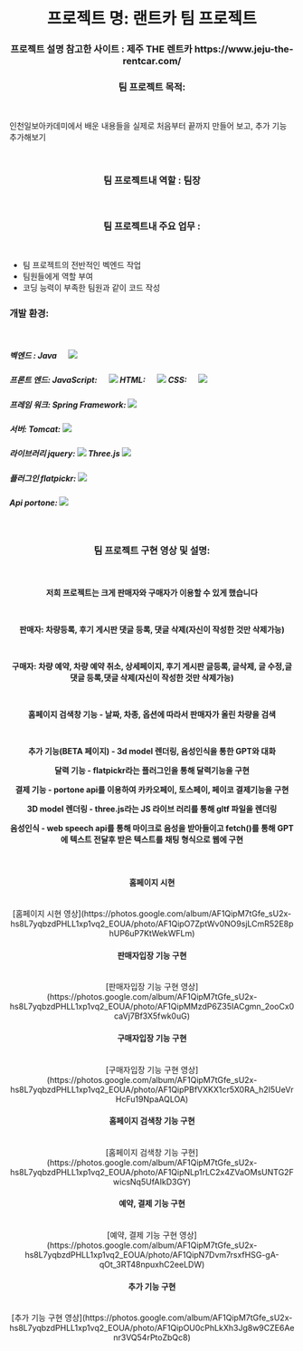 <h1 align="center">프로젝트 명: 랜트카 팀 프로젝트</h1>
<h3 align="center">프로젝트 설명 참고한 사이트 : 제주 THE 렌트카 https://www.jeju-the-rentcar.com/</h3>
 
<h3 align="center">팀 프로젝트 목적: </h3> <br>

<p>인천일보아카데미에서 배운 내용들을 실제로 처음부터 끝까지 만들어 보고, 추가 기능 추가해보기 </p>
 <br>

<h3 align="center">팀 프로젝트내 역할 : 팀장</h3> <br>
 <h3 align="center">팀 프로젝트내 주요 업무 : </h3> <br>
 <ul>
  <li>팀 프로젝트의 전반적인 벡엔드 작업</li>
  
  <li> 팀원들에게 역할 부여</li>
  
  <li>코딩 능력이 부족한 팀원과  같이 코드 작성</li>
 </ul>
<h4 align="center">
 
 <h3 align="left">개발 환경: </h3> 

  <br>
  <h5>
  벡엔드 :
  Java &emsp; <img src="https://skillicons.dev/icons?i=java"> 
  </h5>
 
  <h5>
  프론트 엔드:
   JavaScript: &emsp; <img src="https://skillicons.dev/icons?i=js">
   HTML: &emsp; <img src="https://skillicons.dev/icons?i=html">
    CSS: &emsp; <img src="https://skillicons.dev/icons?i=css">
   </h5>

  <h5>
  프레임 워크:
   Spring Framework: 
   <img src="https://skillicons.dev/icons?i=spring">
   </h5>

 <h5>
  서버: 
  Tomcat:
  <img src="https://img.icons8.com/?size=96&id=QFcVqyh6lBh6&format=png">
 </h5>
   
   <h5>
   라이브러리  
    jquery:
    <img src="https://img.icons8.com/?size=50&id=40253&format=png">
    Three.js
    <img src="https://skillicons.dev/icons?i=threejs">
    
   </h5>
<h5>
 플러그인
 flatpickr:
 <img src="https://avatars.githubusercontent.com/u/36319609?s=48&v=4">
</h5>
   
<h5>
 Api
  portone: 
 <img src="https://avatars.githubusercontent.com/u/11437969?s=48&v=4">
</h5>

</h4>
<br>
<h3 align="center">팀 프로젝트 구현 영상 및 설명: </h3> <br>

<h4 align="center">
 <p>저희 프로젝트는 크게 판매자와 구매자가 이용할 수 있게 했습니다</p> <br> 
 
 <p>판매자: 차량등록, 후기 게시판 댓글 등록, 댓글 삭제(자신이 작성한 것만 삭제가능)</p>  <br> 
 
 <p>구매자: 차량 예약, 차량 예약 취소, 상세페이지, 후기 게시판 글등록, 글삭제, 글 수정,글 댓글 등록,댓글 삭제(자신이 작성한 것만 삭제가능)</p>  <br> 
 
 <p>홈페이지 검색창 기능 - 날짜, 차종, 옵션에 따라서 판매자가 올린 차량을 검색</p>  <br> 
 
 <p>추가 기능(BETA 페이지) - 3d model 렌더링, 음성인식을 통한 GPT와 대화 </p>

 <p>달력 기능 - flatpickr라는 플러그인을 통해 달력기능을 구현</p>
 
 <p>결제 기능 - portone api를 이용하여 카카오페이, 토스페이, 페이코 결제기능을 구현</p>
 
 <p>3D model 렌더링 - three.js라는 JS 라이브 러리를 통해 gltf 파일을 렌더링</p>
 
 <p>음성인식 - web speech api를 통해 마이크로 음성을 받아들이고 fetch()를 통해 GPT에 텍스트 전달후 받은 텍스트를 채팅 형식으로 웹에 구현</p>
</h4> <br>

<h4 align="center">홈페이지 시현</h4> <br>
<div align="center">
 [홈페이지 시현 영상](https://photos.google.com/album/AF1QipM7tGfe_sU2x-hs8L7yqbzdPHLL1xp1vq2_EOUA/photo/AF1QipO7ZptWv0NO9sjLCmR52E8phUP6uP7KtWekWFLm)
</div>
 

<h4 align="center">판매자입장 기능 구현</h4> <br>
<div align="center">
[판매자입장 기능 구현 영상](https://photos.google.com/album/AF1QipM7tGfe_sU2x-hs8L7yqbzdPHLL1xp1vq2_EOUA/photo/AF1QipMMzdP6Z35IACgmn_2ooCx0caVj7Bf3X5fwk0uG)
</div>

<h4 align="center">구매자입장 기능 구현</h4> <br>
<div align="center">
[구매자입장 기능 구현 영상](https://photos.google.com/album/AF1QipM7tGfe_sU2x-hs8L7yqbzdPHLL1xp1vq2_EOUA/photo/AF1QipPBfVXKX1cr5X0RA_h2I5UeVrHcFu19NpaAQLOA)
</div>

<h4 align="center">홈페이지 검색창 기능 구현</h4> <br>
<div align="center">
[홈페이지 검색창 기능 구현](https://photos.google.com/album/AF1QipM7tGfe_sU2x-hs8L7yqbzdPHLL1xp1vq2_EOUA/photo/AF1QipNLp1rLC2x4ZVaOMsUNTG2FwicsNq5UfAIkD3GY)
</div>

<h4 align="center">예약, 결제 기능 구현</h4> <br>
<div align="center">
[예약, 결제 기능 구현 영상](https://photos.google.com/album/AF1QipM7tGfe_sU2x-hs8L7yqbzdPHLL1xp1vq2_EOUA/photo/AF1QipN7Dvm7rsxfHSG-gA-qOt_3RT48npuxhC2eeLDW)
</div>

<h4 align="center">추가 기능 구현</h4> <br>
<div align="center">
[추가 기능 구현 영상](https://photos.google.com/album/AF1QipM7tGfe_sU2x-hs8L7yqbzdPHLL1xp1vq2_EOUA/photo/AF1QipOU0cPhLkXh3Jg8w9CZE6Aenr3VQ54rPtoZbQc8)
</div>
